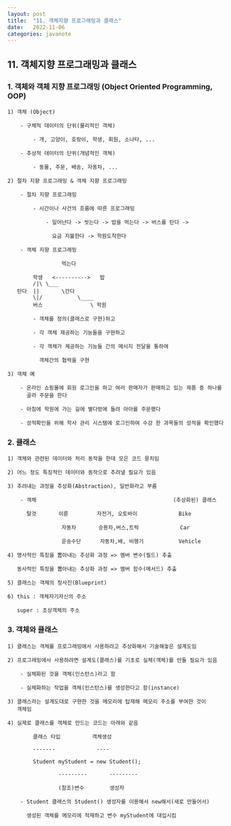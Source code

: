 ```yaml
---
layout: post
title:  "11. 객체지향 프로그래밍과 클래스"
date:   2022-11-06
categories: javanote
---
```


## 11. 객체지향 프로그래밍과 클래스

### 1. 객체와 객체 지향 프로그래밍 (Object Oriented Programming, OOP)

    1) 객체 (Object)

        - 구체적 데이터의 단위(물리적인 객체)

            - 개, 고양이, 호랑이, 학생, 회원, 소나타, ...

        - 추상적 데이터의 단위(개념적인 객체)

            - 동물, 주문, 배송, 자동차, ...

    2) 절차 지향 프로그래밍 & 객체 지향 프로그래밍

        - 절차 지향 프로그래밍 

            - 시간이나 사건의 흐름에 따른 프로그래밍

                - 일어난다 -> 씻는다 -> 밥을 먹는다 -> 버스를 탄다 -> 

                  요금 지불한다 -> 학원도착한다

        - 객체 지향 프로그래밍

                     먹는다   
                     
            학생   <---------->   밥
            /|\ \___
       탄다  ||       \간다
            \|/           \____ 
            버스               \ 학원 

            - 객체를 정의(클래스로 구현)하고

            - 각 객체 제공하는 기능들을 구현하고

            - 각 객체가 제공하는 기능들 간의 메시지 전달을 통하여

              객체간의 협력을 구현 

    3) 객체 예

        - 온라인 쇼핑몰에 회원 로그인을 하고 여러 판매자가 판매하고 있는 제품 중 하나를 
          골라 주문을 한다

        - 아침에 학원에 가는 길에 별다방에 들려 아아를 주문했다

        - 성적확인을 위해 학사 관리 시스템에 로그인하여 수강 한 과목들의 성적을 확인했다

### 2. 클래스 

    1) 객체와 관련된 데이터와 처리 동작을 한데 모은 코드 뭉치임

    2) 어느 정도 특징적인 데이터와 동작으로 추려낼 필요가 있음

    3) 추려내는 과정을 추상화(Abstraction), 일반화라고 부름

        - 객체                                           (추상화된) 클래스 

          탈것       이륜         자전거, 오토바이             Bike 

                     자동차       승용차,버스,트럭             Car

                     운송수단      자동차,배, 비행기           Vehicle

    4) 명사적인 특징을 뽑아내는 추상화 과정 => 멤버 변수(필드) 추출    

       동사적인 특징을 뽑아내는 추상화 과정 => 멤버 함수(메서드) 추출

    5) 클래스는 객체의 청사진(Blueprint)

    6) this : 객체자기자신의 주소 

       super : 조상객체의 주소 

### 3. 객체와 클래스 

    1) 클래스는 객체를 프로그래밍에서 사용하려고 추상화해서 기술해놓은 설계도임

    2) 프로그래밍에서 사용하려면 설계도(클래스)를 기초로 실체(객체)를 만들 필요가 있음

        - 실체화된 것을 객체(인스턴스)라고 함

        - 실체화하는 작업을 객체(인스턴스)를 생성한다고 함(instance)

    3) 클래스라는 설계도대로 구현한 것을 메모리에 탑재해 메모리 주소를 부여한 것이
       객체임

    4) 실제로 클래스를 객체로 만드는 코드는 아래와 같음

            클래스 타입          객체생성

            -------             ----

            Student myStudent = new Student();

                    ---------       ---------

                    (참조)변수        생성자  

        - Student 클래스의 Student() 생성자를 이용해서 new해서(새로 만들어서)

          생성된 객체를 메모리에 적재하고 변수 myStudent에 대입시킴
